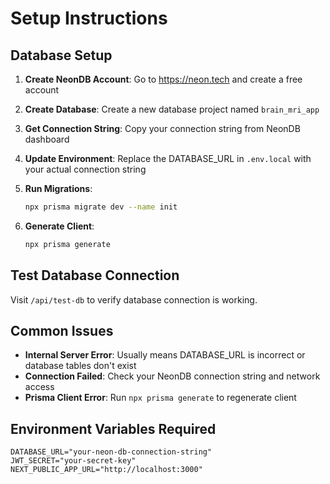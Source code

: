 # Setup Instructions

## Database Setup

1. **Create NeonDB Account**: Go to https://neon.tech and create a free account

2. **Create Database**: Create a new database project named `brain_mri_app`

3. **Get Connection String**: Copy your connection string from NeonDB dashboard

4. **Update Environment**: Replace the DATABASE_URL in `.env.local` with your actual connection string

5. **Run Migrations**: 
   ```bash
   npx prisma migrate dev --name init
   ```

6. **Generate Client**:
   ```bash
   npx prisma generate
   ```

## Test Database Connection

Visit `/api/test-db` to verify database connection is working.

## Common Issues

- **Internal Server Error**: Usually means DATABASE_URL is incorrect or database tables don't exist
- **Connection Failed**: Check your NeonDB connection string and network access
- **Prisma Client Error**: Run `npx prisma generate` to regenerate client

## Environment Variables Required

```
DATABASE_URL="your-neon-db-connection-string"
JWT_SECRET="your-secret-key"
NEXT_PUBLIC_APP_URL="http://localhost:3000"
```